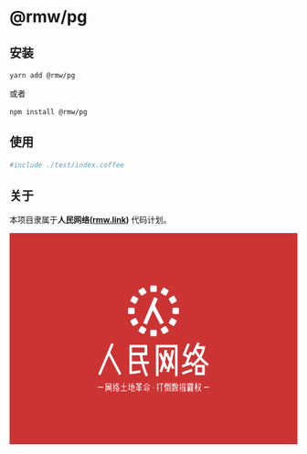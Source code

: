 # @rmw/pg

##  安装

```
yarn add @rmw/pg
```

或者

```
npm install @rmw/pg
```

## 使用

```coffee
#include ./test/index.coffee
```

## 关于

本项目隶属于**人民网络([rmw.link](//rmw.link))** 代码计划。

![人民网络](https://raw.githubusercontent.com/rmw-link/logo/master/rmw.red.bg.svg)

